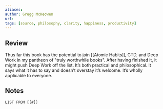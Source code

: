 ```yaml
---
aliases: 
author: Gregg McKeowen
url: 
tags: [source, philosophy, clarity, happiness, productivity]
---
```

## Review
Thus far this book has the potential to join [[Atomic Habits]], GTD, and Deep Work in my pantheon of "truly worthwhile books". After having finished it, it might push Deep Work off the list. It’s both practical and philosophical. It says what it has to say and doesn’t overstay it’s welcome. It’s wholly applicable to everyone.
## Notes
```dataview
LIST FROM [[#]]
```
 
